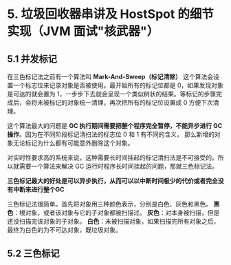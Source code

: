 # 5. 垃圾回收器串讲及 HostSpot 的细节实现（JVM 面试"核武器"）

## 5.1 并发标记

在三色标记法之前有一个算法叫 **Mark-And-Sweep（标记清除）**
这个算法会设置一个标志位来记录对象是否被使用。最开始所有的标记位都是 0，如果发现对象是可达的就会置为 1，一步步下去就会呈现一个类似树状的结果。等标记的步骤完成后，会将未被标记的对象统一清理，再次把所有的标记位设置成 0 方便下次清理。 

这个算法最大的问题是 **GC 执行期间需要把整个程序完全暂停，不能异步进行 GC 操作**。因为在不同阶段标记清扫法的标志位 0 和 1 有不同的含义， 那么新增的对象无论标记为什么都有可能意外删除这个对象。

对实时性要求高的系统来说，这种需要长时间挂起的标记清扫法是不可接受的。所以就需要一个算法来解决 GC 运行时程序长时间挂起的问题，那就三色标记法。 

**三色标记最大的好处是可以异步执行，从而可以以中断时间极少的代价或者完全没有中断来进行整个GC** 

三色标记法很简单。首先将对象用三种颜色表示，分别是白色、灰色和黑色。 
**黑色**：根对象，或者该对象与它的子对象都被扫描过。 
**灰色**：对本身被扫描，但是还没扫描完该对象的子对象。 
**白色**：未被扫描对象，如果扫描完所有对象之后，最终为白色的为不可达对象，既垃圾对象。

## 5.2 三色标记




